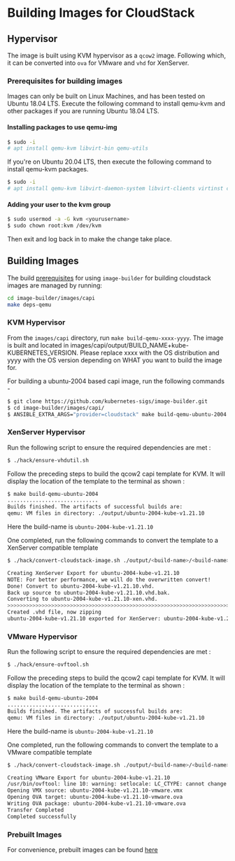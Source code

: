 # Building Images for CloudStack

## Hypervisor

The image is built using KVM hypervisor as a `qcow2` image.
Following which, it can be converted into `ova` for VMware and `vhd` for XenServer.

### Prerequisites for building images

Images can only be built on Linux Machines, and has been tested on Ubuntu 18.04 LTS.
Execute the following command to install qemu-kvm and other packages if you are running Ubuntu 18.04 LTS.

#### Installing packages to use qemu-img

```bash
$ sudo -i
# apt install qemu-kvm libvirt-bin qemu-utils
```

If you're on Ubuntu 20.04 LTS, then execute the following command to install qemu-kvm packages.

```bash
$ sudo -i
# apt install qemu-kvm libvirt-daemon-system libvirt-clients virtinst cpu-checker libguestfs-tools libosinfo-bin
```

#### Adding your user to the kvm group

```bash
$ sudo usermod -a -G kvm <yourusername>
$ sudo chown root:kvm /dev/kvm
```

Then exit and log back in to make the change take place.

## Building Images

The build [prerequisites](../capi.md#prerequisites) for using `image-builder` for
building cloudstack images are managed by running:

```bash
cd image-builder/images/capi
make deps-qemu
```

### KVM Hypervisor

From the `images/capi` directory, run `make build-qemu-xxxx-yyyy`. The image is built and located in images/capi/output/BUILD_NAME+kube-KUBERNETES_VERSION. Please replace xxxx with the OS distribution and yyyy with the OS version depending on WHAT you want to build the image for.

For building a ubuntu-2004 based capi image, run the following commands -

```bash
$ git clone https://github.com/kubernetes-sigs/image-builder.git
$ cd image-builder/images/capi/
$ ANSIBLE_EXTRA_ARGS="provider=cloudstack" make build-qemu-ubuntu-2004
```

### XenServer Hypervisor

Run the following script to ensure the required dependencies are met :
```bash
$ ./hack/ensure-vhdutil.sh
```

Follow the preceding steps to build the qcow2 capi template for KVM. It will display the location of the template to the terminal as shown :
```bash
$ make build-qemu-ubuntu-2004
.............................
Builds finished. The artifacts of successful builds are:
qemu: VM files in directory: ./output/ubuntu-2004-kube-v1.21.10
```
Here the build-name is `ubuntu-2004-kube-v1.21.10`

One completed, run the following commands to convert the template to a XenServer compatible template

```bash
$ ./hack/convert-cloudstack-image.sh ./output/<build-name>/<build-name> x

Creating XenServer Export for ubuntu-2004-kube-v1.21.10
NOTE: For better performance, we will do the overwritten convert!
Done! Convert to ubuntu-2004-kube-v1.21.10.vhd.
Back up source to ubuntu-2004-kube-v1.21.10.vhd.bak.
Converting to ubuntu-2004-kube-v1.21.10-xen.vhd.
>>>>>>>>>>>>>>>>>>>>>>>>>>>>>>>>>>>>>>>>>>>>>>>>>>>>>>>>>>>>>>>>>>>>>>>>>>>>>>>>>>>>>>>>>>>>>>>>>>>>>>>>>>>>>>>>>>>>>>>>>>>>>>>>>>>>>>>>>>>>>>>>>>>>>>>>>>>>>>>>>>>>>>>>>>>>>>>>>>>>>>>>>>>>>>>>>>>>>>>>>>>>>>>>>>>>>>>>>>>>>>>>>>>>>>>>>>>>>>>>>>>>>>>>>>>>>>>>>>>>>>>>>>>>>>>>>>>>>>>>>>>>>>>>>>>>>>>>>>>>>>>>>>>>>>>>>>>>>>>>>>>>>>>>>>>>>>>>>>>>>>>>>>>>>>>>>>>>>>>>>>>>>>>>>>>>>>>>>>>>>>>>>>>>>>>>>>>>>>>>>>>>>>>>>>>>>>>>>>>>>>>>>>>>>>>>>>>>>>>>>>>>>>>>>>>>>>>>>>>>>>>>>>>>>>>>>>>>>>>>>>>>>>>>>>>>>>>>>>>>>>>>>>>>>>>>>>>>>>>>>>>>>>>>>>>>>>>>>>>>>>>>>>>>>>>>>>>>>>>>>>>>>>>>>>>>>>>>>>>>>>>>>>>>>>>>>>>>>>>>>>>>>>>>>>>>>>>>>>>>>>>>>>>>>>>>>>>>>>>>>>>>>>>>>>>>>>>>>>>>>>>>>>>>>>>>>>>>>>>>>>>>>>>>>>>>>>>>>>>>>>>>>>>>>>>>>>>>>>>>>>>>>>>>>>>>>>>>>>>>>>>>>>>>>>>>>>>>>>>>>>>>>>>>>>>>>>>>>>>>>>>>>>>>>>>>>>>>>>>>>>>>>>>>>>>>>>>>>>>>>>>>>>>>>>>>>>>>>>>>>>>>>>>>>>>>>>>>>>>>>>>>>>>>>>>>>>>>>>>>>>>>>>>>>>>>>>>>>>>>>>>>>>>>>>>>>>>>>>>>>>>>>>>>>>>>>>>>>>>>>>>>>>>>>>>>>>>>>>>>>>>>>>>>>>>>>>>>>>>>>>>>>>>>>>>>>>>>>>>>>>>>>>>>>>>>>>>>>>>>>>>>Done!
Created .vhd file, now zipping
ubuntu-2004-kube-v1.21.10 exported for XenServer: ubuntu-2004-kube-v1.21.10-xen.vhd.bz2
```

### VMware Hypervisor

Run the following script to ensure the required dependencies are met :
```bash
$ ./hack/ensure-ovftool.sh
```

Follow the preceding steps to build the qcow2 capi template for KVM. It will display the location of the template to the terminal as shown :
```bash
$ make build-qemu-ubuntu-2004
.............................
Builds finished. The artifacts of successful builds are:
qemu: VM files in directory: ./output/ubuntu-2004-kube-v1.21.10
```
Here the build-name is `ubuntu-2004-kube-v1.21.10`

One completed, run the following commands to convert the template to a VMware compatible template

```bash
$ ./hack/convert-cloudstack-image.sh ./output/<build-name>/<build-name> v

Creating VMware Export for ubuntu-2004-kube-v1.21.10
/usr/bin/ovftool: line 10: warning: setlocale: LC_CTYPE: cannot change locale (en_US.UTF-8): No such file or directory
Opening VMX source: ubuntu-2004-kube-v1.21.10-vmware.vmx
Opening OVA target: ubuntu-2004-kube-v1.21.10-vmware.ova
Writing OVA package: ubuntu-2004-kube-v1.21.10-vmware.ova
Transfer Completed
Completed successfully
```


### Prebuilt Images

For convenience, prebuilt images can be found [here](http://download.cloudstack.org/templates/capi/)
